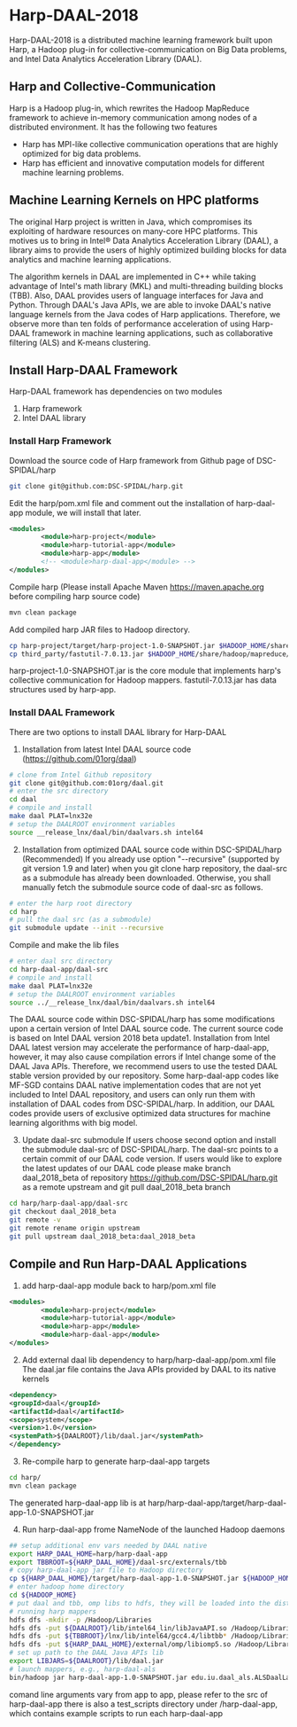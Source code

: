 # Harp-DAAL-2018 

Harp-DAAL-2018 is a distributed machine learning framework built upon Harp, a Hadoop plug-in for collective-communication on Big Data problems, and Intel Data Analytics Acceleration Library (DAAL). 

## Harp and Collective-Communication  

Harp is a Hadoop plug-in, which rewrites the Hadoop MapReduce framework to achieve in-memory communication among nodes of a distributed environment. It has the following two features 

* Harp has MPI-like collective communication operations that are highly optimized for big data problems.
* Harp has efficient and innovative computation models for different machine learning problems.

## Machine Learning Kernels on HPC platforms

The original Harp project is written in Java, which compromises its exploiting of hardware resources on many-core HPC platforms. 
This motives us to bring in Intel® Data Analytics Acceleration Library (DAAL), a library aims to provide the users of highly optimized 
building blocks for data analytics and machine learning applications. 

The algorithm kernels in DAAL are implemented in C++ while taking advantage of Intel's math library (MKL) and multi-threading building blocks (TBB). Also, DAAL provides users of language interfaces for
Java and Python. Through DAAL's Java APIs, we are able to invoke DAAL's native language kernels from the Java codes of Harp applications. Therefore, we observe more than ten folds of performance 
acceleration of using Harp-DAAL framework in machine learning applications, such as collaborative filtering (ALS) and K-means clustering. 

## Install Harp-DAAL Framework 

Harp-DAAL framework has dependencies on two modules

1. Harp framework
2. Intel DAAL library

### Install Harp Framework

Download the source code of Harp framework from Github page of DSC-SPIDAL/harp 
```bash
git clone git@github.com:DSC-SPIDAL/harp.git
```
Edit the harp/pom.xml file and comment out the installation of harp-daal-app module, we will install that later.
```xml
<modules>
        <module>harp-project</module>
        <module>harp-tutorial-app</module>
        <module>harp-app</module>
        <!-- <module>harp-daal-app</module> -->
</modules>
```
Compile harp (Please install Apache Maven https://maven.apache.org before compiling harp source code) 
```bash
mvn clean package
```
Add compiled harp JAR files to Hadoop directory.
```bash
cp harp-project/target/harp-project-1.0-SNAPSHOT.jar $HADOOP_HOME/share/hadoop/mapreduce/
cp third_party/fastutil-7.0.13.jar $HADOOP_HOME/share/hadoop/mapreduce/
```
harp-project-1.0-SNAPSHOT.jar is the core module that implements harp's collective communication for Hadoop mappers. 
fastutil-7.0.13.jar has data structures used by harp-app. 

### Install DAAL Framework

There are two options to install DAAL library for Harp-DAAL 

1. Installation from latest Intel DAAL source code (https://github.com/01org/daal)
```bash
# clone from Intel Github repository
git clone git@github.com:01org/daal.git
# enter the src directory
cd daal
# compile and install
make daal PLAT=lnx32e
# setup the DAALROOT environment variables
source __release_lnx/daal/bin/daalvars.sh intel64
```
2. Installation from optimized DAAL source code within DSC-SPIDAL/harp (Recommended)
If you already use option "--recursive" (supported by git version 1.9 and later) when you git clone 
harp repository, the daal-src as a submodule has already been downloaded. Otherwise, you shall manually
fetch the submodule source code of daal-src as follows.
```bash
# enter the harp root directory
cd harp
# pull the daal src (as a submodule)
git submodule update --init --recursive
```
Compile and make the lib files
```bash
# enter daal src directory
cd harp-daal-app/daal-src
# compile and install
make daal PLAT=lnx32e
# setup the DAALROOT environment variables
source ../__release_lnx/daal/bin/daalvars.sh intel64
```
The DAAL source code within DSC-SPIDAL/harp has some modifications upon a certain version of Intel DAAL source code. 
The current source code is based on Intel DAAL version 2018 beta update1. Installation from Intel DAAL latest version 
may accelerate the performance of harp-daal-app, however, it may also cause compilation errors if Intel 
change some of the DAAL Java APIs. Therefore, we recommend users to use the tested DAAL stable version provided by our 
repository. Some harp-daal-app codes like MF-SGD contains DAAL native implementation codes that are not yet 
included to Intel DAAL repository, and users can only run them with installation of DAAL codes from DSC-SPIDAL/harp.
In addition, our DAAL codes provide users of exclusive optimized data structures for machine learning algorithms 
with big model. 

3. Update daal-src submodule
If users choose second option and install the submodule daal-src of DSC-SPIDAL/harp. The daal-src points to a 
certain commit of our DAAL code version. If users would like to explore the latest updates of our DAAL code
please make branch daal_2018_beta of repository https://github.com/DSC-SPIDAL/harp.git as a remote upstream and git pull daal_2018_beta 
branch
```bash
cd harp/harp-daal-app/daal-src
git checkout daal_2018_beta
git remote -v 
git remote rename origin upstream 
git pull upstream daal_2018_beta:daal_2018_beta
```

## Compile and Run Harp-DAAL Applications
1. add harp-daal-app module back to harp/pom.xml file
```xml
<modules>
        <module>harp-project</module>
        <module>harp-tutorial-app</module>
        <module>harp-app</module>
        <module>harp-daal-app</module>
</modules>
```
2. Add external daal lib dependency to harp/harp-daal-app/pom.xml file
The daal.jar file contains the Java APIs provided by DAAL to its native kernels
```xml
<dependency>
<groupId>daal</groupId>
<artifactId>daal</artifactId>
<scope>system</scope>
<version>1.0</version>
<systemPath>${DAALROOT}/lib/daal.jar</systemPath>
</dependency>
```
3. Re-compile harp to generate harp-daal-app targets
```bash
cd harp/
mvn clean package 
```
The generated harp-daal-app lib is at harp/harp-daal-app/target/harp-daal-app-1.0-SNAPSHOT.jar

4. Run harp-daal-app frome NameNode of the launched Hadoop daemons 

```bash
## setup additional env vars needed by DAAL native
export HARP_DAAL_HOME=harp/harp-daal-app
export TBBROOT=${HARP_DAAL_HOME}/daal-src/externals/tbb
# copy harp-daal-app jar file to Hadoop directory
cp ${HARP_DAAL_HOME}/target/harp-daal-app-1.0-SNAPSHOT.jar ${HADOOP_HOME}
# enter hadoop home directory
cd ${HADOOP_HOME}
# put daal and tbb, omp libs to hdfs, they will be loaded into the distributed cache of 
# running harp mappers
hdfs dfs -mkdir -p /Hadoop/Libraries
hdfs dfs -put ${DAALROOT}/lib/intel64_lin/libJavaAPI.so /Hadoop/Libraries/
hdfs dfs -put ${TBBROOT}/lnx/lib/intel64/gcc4.4/libtbb* /Hadoop/Libraries/
hdfs dfs -put ${HARP_DAAL_HOME}/external/omp/libiomp5.so /Hadoop/Libraries/
# set up path to the DAAL Java APIs lib
export LIBJARS=${DAALROOT}/lib/daal.jar
# launch mappers, e.g., harp-daal-als 
bin/hadoop jar harp-daal-app-1.0-SNAPSHOT.jar edu.iu.daal_als.ALSDaalLauncher -libjars ${LIBJARS} /Hadoop/sgd-input/yahoomusic-train 100 1 0.0001 10 false 2 24 110000 /Hadoop/als-work /Hadoop/sgd-input/yahoomusic-test
```
comand line arguments vary from app to app, please refer to the src of harp-daal-app
there is also a test_scripts directory under /harp-daal-app, which contains example scripts to run each harp-daal-app







